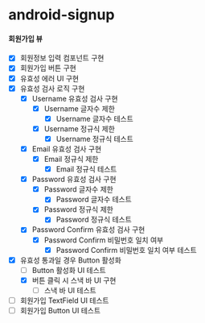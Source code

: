 # android-signup

#### 회원가입 뷰
- [x] 회원정보 입력 컴포넌트 구현
- [x] 회원가입 버튼 구현
- [x] 유효성 에러 UI 구현
- [x] 유효성 검사 로직 구현
  - [x] Username 유효성 검사 구현
    - [x] Username 글자수 제한
      - [x] Username 글자수 테스트
    - [x] Username 정규식 제한
      - [x] Username 정규식 테스트
  - [x] Email 유효성 검사 구현
    - [x] Email 정규식 제한
      - [x] Email 정규식 테스트
  - [x] Password 유효성 검사 구현
    - [x] Password 글자수 제한
      - [x] Password 글자수 테스트
    - [x] Password 정규식 제한
      - [x] Password 정규식 테스트
  - [x] Password Confirm 유효성 검사 구현
    - [x] Password Confirm 비밀번호 일치 여부
      - [x] Password Confirm 비밀번호 일치 여부 테스트
- [x] 유효성 통과일 경우 Button 활성화
  - [ ] Button 활성화 UI 테스트
  - [x] 버튼 클릭 시 스낵 바 UI 구현
    - [ ] 스낵 바 UI 테스트
- [ ] 회원가입 TextField UI 테스트
- [ ] 회원가입 Button UI 테스트